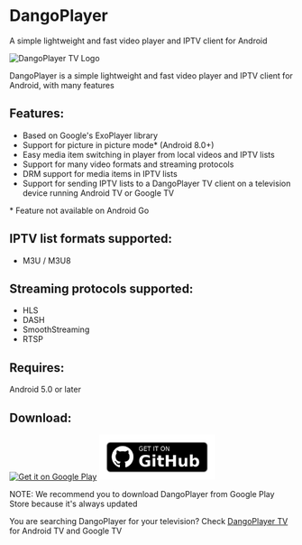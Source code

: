 # DangoPlayer
A simple lightweight and fast video player and IPTV client for Android

<img alt='DangoPlayer TV Logo' width='700' src='https://raw.githubusercontent.com/brunochanrio/DangoPlayer/main/DangoPlayer_PlayStore_Banner.png'/>

DangoPlayer is a simple lightweight and fast video player and IPTV client for Android, with many features

## Features:
- Based on Google's ExoPlayer library
- Support for picture in picture mode* (Android 8.0+)
- Easy media item switching in player from local videos and IPTV lists
- Support for many video formats and streaming protocols
- DRM support for media items in IPTV lists
- Support for sending IPTV lists to a DangoPlayer TV client on a television device running Android TV or Google TV 

\* Feature not available on Android Go

## IPTV list formats supported:
- M3U / M3U8

## Streaming protocols supported:
- HLS
- DASH
- SmoothStreaming
- RTSP

## Requires:
Android 5.0 or later

## Download:

<a href='https://play.google.com/store/apps/details?id=com.aleapps.videotime&pcampaignid=pcampaignidMKT-Other-global-all-co-prtnr-py-PartBadge-Mar2515-1'><img alt='Get it on Google Play' height='80' src='https://play.google.com/intl/en_us/badges/static/images/badges/en_badge_web_generic.png'/></a>
<a href='https://github.com/brunochanrio/DangoPlayer/releases'><img alt='Get it on GitHub' height='80' src='https://raw.githubusercontent.com/deckerst/common/main/assets/get-it-on-github.png'/></a>

NOTE: We recommend you to download DangoPlayer from Google Play Store because it's always updated

You are searching DangoPlayer for your television? Check [DangoPlayer TV](https://github.com/brunochanrio/DangoPlayer-TV) for Android TV and Google TV

